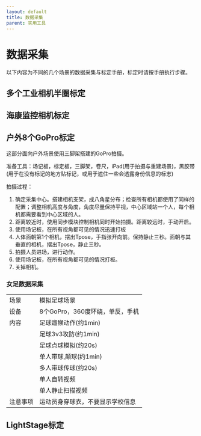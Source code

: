 ```yaml
---
layout: default
title: 数据采集
parent: 实用工具
---
```


# 数据采集

以下内容为不同的几个场景的数据采集与标定手册，标定时请按手册执行步骤。

## 多个工业相机半圈标定

## 海康监控相机标定

## 户外8个GoPro标定

这部分面向户外场景使用三脚架搭建的GoPro拍摄。

准备工具：场记板，标定板，三脚架，卷尺，iPad(用于拍摄与重建场景)，黑胶带(用于在没有标记的地方贴标记，或用于遮住一些会透露身份信息的标志)

拍摄过程：

1. 确定采集中心。搭建相机支架，成八角星分布；检查所有相机都使用了同样的配置；调整相机高度与角度，角度尽量保持平视，中心区域站一个人，每个相机都需要看到中心区域的人。
2. 距离较近时，使用同步模块控制相机同时开始拍摄。距离较远时，手动开启。
3. 使用场记板，在所有视角都可见的情况迅速打板
4. 人体面朝第1个相机，摆出Tpose，手指张开向前。保持静止三秒。面朝与其垂直的相机，摆出Tpose，静止三秒。
5. 拍摄人员进场，进行动作。
6. 使用场记板，在所有视角都可见的情况打板。
7. 关掉相机。

### 女足数据采集

|||
|----|----|
|场景|模拟足球场景|
|设备|8个GoPro，360度环绕，单反，手机|
|内容|足球遛猴动作(约1min)|
|   |足球3v3攻防(约1min)|
|   |足球点球模拟(约20s)|
|   |单人带球,颠球(约1min)|
|   |多人带球传球(约20s)|
|   |单人自转视频|
|   |单人静止扫描视频|
|注意事项|运动员身穿球衣，不要显示学校信息|

## LightStage标定

